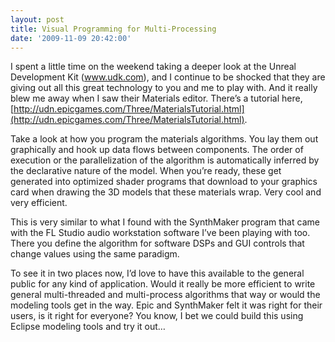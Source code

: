 ```yaml
---
layout: post
title: Visual Programming for Multi-Processing
date: '2009-11-09 20:42:00'
---
```



I spent a little time on the weekend taking a deeper look at the Unreal Development Kit (www.udk.com), and I continue to be shocked that they are giving out all this great technology to you and me to play with. And it really blew me away when I saw their Materials editor. There’s a tutorial here, [http://udn.epicgames.com/Three/MaterialsTutorial.html](http://udn.epicgames.com/Three/MaterialsTutorial.html).

Take a look at how you program the materials algorithms. You lay them out graphically and hook up data flows between components. The order of execution or the parallelization of the algorithm is automatically inferred by the declarative nature of the model. When you’re ready, these get generated into optimized shader programs that download to your graphics card when drawing the 3D models that these materials wrap. Very cool and very efficient.

This is very similar to what I found with the SynthMaker program that came with the FL Studio audio workstation software I’ve been playing with too. There you define the algorithm for software DSPs and GUI controls that change values using the same paradigm.

To see it in two places now, I’d love to have this available to the general public for any kind of application. Would it really be more efficient to write general multi-threaded and multi-process algorithms that way or would the modeling tools get in the way. Epic and SynthMaker felt it was right for their users, is it right for everyone? You know, I bet we could build this using Eclipse modeling tools and try it out…


